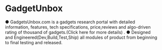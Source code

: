 # GadgetUnbox
●	GadgetsUnbox.com is a gadgets research portal with detailed information, features, tech specifications, price,reviews and algo-driven rating of thousand of gadgets.(Click here for more details) .
●	Designed and Engineered(Dev,Build,Test,Ship) all modules of product from beginning to final testing and released.
